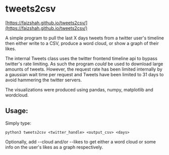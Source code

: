 tweets2csv
==========

[https://faizshah.github.io/tweets2csv/](https://faizshah.github.io/tweets2csv/)

A simple program to pull the last X days tweets from a twitter user's
timeline then either write to a CSV, produce a word cloud, or show a graph of
their likes.

The internal Tweets class uses the twitter frontend timeline api to bypass twitter's rate limiting. As such the program *could* be used to download large amounts of tweets. However, the request rate has been limited internally by a gaussian wait time per request and Tweets have been limited to 31 days to avoid hammering the twitter servers.

The visualizations were produced using pandas, numpy, matplotlib and wordcloud.

Usage:
-----

Simply type:
    
    python3 tweets2csv <twitter_handle> <output_csv> <days>

Optionally, add --cloud and/or --likes to get either a word cloud or some 
info on the user's likes as a graph respectively.
